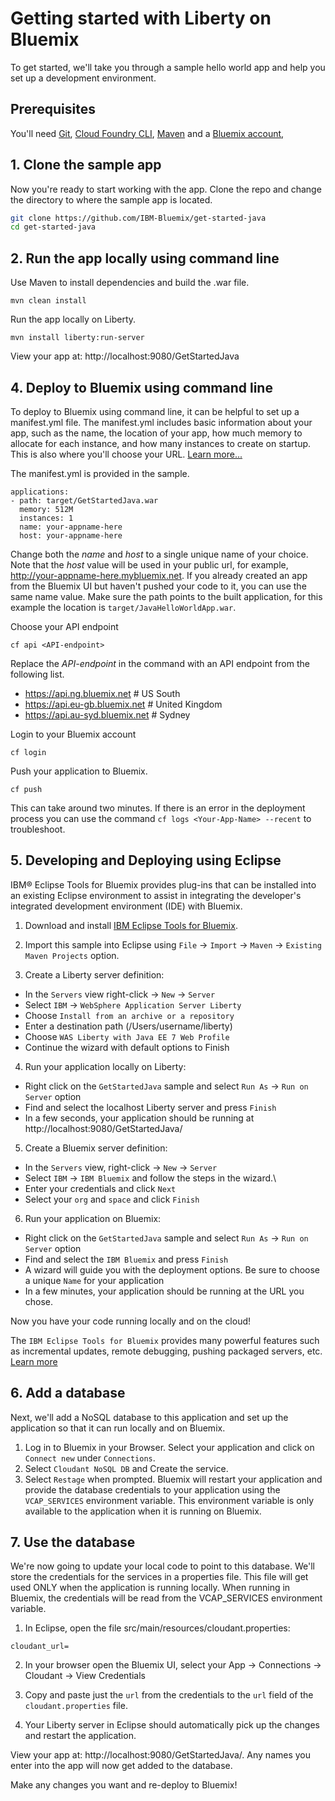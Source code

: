 
# Getting started with Liberty on Bluemix
To get started, we'll take you through a sample hello world app and help you set up a development environment.

## Prerequisites

You'll need [Git](https://git-scm.com/downloads), [Cloud Foundry CLI](https://github.com/cloudfoundry/cli#downloads), [Maven](https://maven.apache.org/download.cgi) and a [Bluemix account](https://console.ng.bluemix.net/registration/),

## 1. Clone the sample app

Now you're ready to start working with the app. Clone the repo and change the directory to where the sample app is located.
  ```bash
  git clone https://github.com/IBM-Bluemix/get-started-java
  cd get-started-java
  ```

## 2. Run the app locally using command line

Use Maven to install dependencies and build the .war file.

  ```
  mvn clean install
  ```

Run the app locally on Liberty.
  ```
  mvn install liberty:run-server
  ```

View your app at: http://localhost:9080/GetStartedJava


## 4. Deploy to Bluemix using command line

To deploy to Bluemix using command line, it can be helpful to set up a manifest.yml file. The manifest.yml includes basic information about your app, such as the name, the location of your app, how much memory to allocate for each instance, and how many instances to create on startup. This is also where you'll choose your URL. [Learn more...](/docs/manageapps/depapps.html#appmanifest)

The manifest.yml is provided in the sample.

  ```
  applications:
  - path: target/GetStartedJava.war
    memory: 512M
    instances: 1
    name: your-appname-here
    host: your-appname-here
  ```

Change both the *name* and *host* to a single unique name of your choice. Note that the *host* value will be used in your public url, for example, http://your-appname-here.mybluemix.net. If you already created an app from the Bluemix UI but haven't pushed your code to it, you can use the same name value. Make sure the path points to the built application, for this example the location is `target/JavaHelloWorldApp.war`.

Choose your API endpoint
   ```
   cf api <API-endpoint>
   ```

Replace the *API-endpoint* in the command with an API endpoint from the following list.
* https://api.ng.bluemix.net # US South
* https://api.eu-gb.bluemix.net # United Kingdom
* https://api.au-syd.bluemix.net # Sydney

Login to your Bluemix account
  ```
  cf login
  ```

Push your application to Bluemix.
  ```
  cf push
  ```

This can take around two minutes. If there is an error in the deployment process you can use the command `cf logs <Your-App-Name> --recent` to troubleshoot.

## 5. Developing and Deploying using Eclipse

IBM® Eclipse Tools for Bluemix provides plug-ins that can be installed into an existing Eclipse environment to assist in integrating the developer's integrated development environment (IDE) with Bluemix.

1. Download and install  [IBM Eclipse Tools for Bluemix](https://developer.ibm.com/wasdev/downloads/#asset/tools-IBM_Eclipse_Tools_for_Bluemix).

2. Import this sample into Eclipse using `File` -> `Import` -> `Maven` -> `Existing Maven Projects` option.

3. Create a Liberty server definition:
  - In the `Servers` view right-click -> `New` -> `Server`
  - Select `IBM` -> `WebSphere Application Server Liberty`
  - Choose `Install from an archive or a repository`
  - Enter a destination path (/Users/username/liberty)
  - Choose `WAS Liberty with Java EE 7 Web Profile`
  - Continue the wizard with default options to Finish

4. Run your application locally on Liberty:
  - Right click on the `GetStartedJava` sample and select `Run As` -> `Run on Server` option
  - Find and select the localhost Liberty server and press `Finish`
  - In a few seconds, your application should be running at http://localhost:9080/GetStartedJava/

5. Create a Bluemix server definition:
  - In the `Servers` view, right-click -> `New` -> `Server`
  - Select `IBM` -> `IBM Bluemix` and follow the steps in the wizard.\
  - Enter your credentials and click `Next`
  - Select your `org` and `space` and click `Finish`

6. Run your application on Bluemix:
  - Right click on the `GetStartedJava` sample and select `Run As` -> `Run on Server` option
  - Find and select the `IBM Bluemix` and press `Finish`
  - A wizard will guide you with the deployment options. Be sure to choose a unique `Name` for your application
  - In a few minutes, your application should be running at the URL you chose.

Now you have your code running locally and on the cloud!

The `IBM Eclipse Tools for Bluemix` provides many powerful features such as incremental updates, remote debugging, pushing packaged servers, etc. [Learn more](/docs/manageapps/eclipsetools/eclipsetools.html)


## 6. Add a database

Next, we'll add a NoSQL database to this application and set up the application so that it can run locally and on Bluemix.

1. Log in to Bluemix in your Browser. Select your application and click on `Connect new` under `Connections`.
2. Select `Cloudant NoSQL DB` and Create the service.
3. Select `Restage` when prompted. Bluemix will restart your application and provide the database credentials to your application using the `VCAP_SERVICES` environment variable. This environment variable is only available to the application when it is running on Bluemix.

## 7. Use the database

We're now going to update your local code to point to this database. We'll store the credentials for the services in a properties file. This file will get used ONLY when the application is running locally. When running in Bluemix, the credentials will be read from the VCAP_SERVICES environment variable.

1. In Eclipse, open the file src/main/resources/cloudant.properties:
  ```
  cloudant_url=
  ```

2. In your browser open the Bluemix UI, select your App -> Connections -> Cloudant -> View Credentials

3. Copy and paste just the `url` from the credentials to the `url` field of the `cloudant.properties` file.

4. Your Liberty server in Eclipse should automatically pick up the changes and restart the application.

  View your app at: http://localhost:9080/GetStartedJava/. Any names you enter into the app will now get added to the database.

  Make any changes you want and re-deploy to Bluemix!
